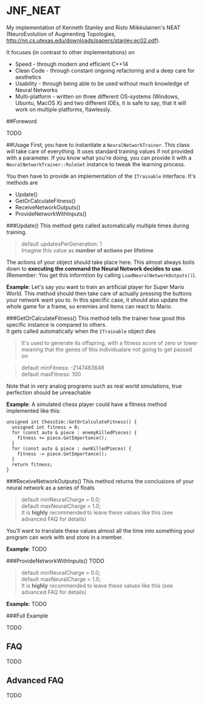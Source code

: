 # JNF_NEAT

My implementation of Kenneth Stanley and Risto Miikkulainen's NEAT (NeuroEvolution
of Augmenting Topologies, http://nn.cs.utexas.edu/downloads/papers/stanley.ec02.pdf).

It focuses (in contrast to other implementations) on

- Speed - through modern and efficient C++14
- Clean Code - through constant ongoing refactoring and a deep care for aesthetics
- Usability - through being able to be used without much knowledge of Neural Networks
- Multi-platform - written on three different OS-systems (Windows, Ubuntu, MacOS X) and two different IDEs, it is safe to say, that it will work on multiple platforms, flawlessly.

##Foreword

TODO


##Usage
First, you have to instantiate a `NeuralNetworkTrainer`. This class will take care of everything. It uses standard training values if not provided with a parameter. If you know what you're doing, you can provide it with a `NeuralNetworkTrainer::RuleSet` instance to tweak the learning process.

You then have to provide an implementation of the `ITrainable` interface. It's methods are
- Update()
- GetOrCalculateFitness()
- ReceiveNetworkOutputs()
- ProvideNetworkWithInputs()

###Update()
This method gets called automatically multiple times during training.
> default updatesPerGeneration: 1  
> Imagine this value as **number of actions per lifetime**

The actions of your object should take place here. This almost always boils down to **executing the command the Neural Network decides to use**.  
(Remember: You get this Informtion by calling `LoadNeuralNetworkOutputs()`).

**Example**: Let's say you want to train an artificial player for Super Mario World. This method should then take care of actually pressing the buttons your network want you to. In this specific case, it should also update the whole game for a frame, so enemies and items can react to Mario.

###GetOrCalculateFitness()
This method tells the trainer how good this specific instance is compared to others.  
It gets called automatically when the `ITrainable` object dies 
> It's used to generate its offspring, with a fitness score of zero or lower meaning that the genes of this individualare not going to get passed on

> default minFitness: -2147483646  
> default maxFitness: 100

Note that in very analog programs such as real world simulations, true perfection should be unreachable

**Example**: A simulated chess player could have a fitness method implemented like this:
```
unsigned int ChessSim::GetOrCalculateFitness() {
  unsigned int fitness = 0;  
  for (const auto & piece : enemyKilledPieces) {
    fitness += piece.GetImportance();
  }
  for (const auto & piece : ownKilledPieces) {
    fitness -= piece.GetImportance();
  }
  return fitness;
}
```

###ReceiveNetworkOutputs()
This method returns the conclusions of your neural network as a series of floats
> default minNeuralCharge = 0.0;  
> default maxNeuralCharge = 1.0;  
> It is **highly** recommended to leave these values like this (see advanced FAQ for details)

You'll want to translate these values almost all the time into something your program can work with and store in a member.

**Example**: TODO

###ProvideNetworkWithInputs()
TODO
> default minNeuralCharge = 0.0;  
> default maxNeuralCharge = 1.0;  
> It is **highly** recommended to leave these values like this (see advanced FAQ for details)

**Example**: TODO

###Full Example
 
 TODO
 
## FAQ

TODO

## Advanced FAQ

TODO
